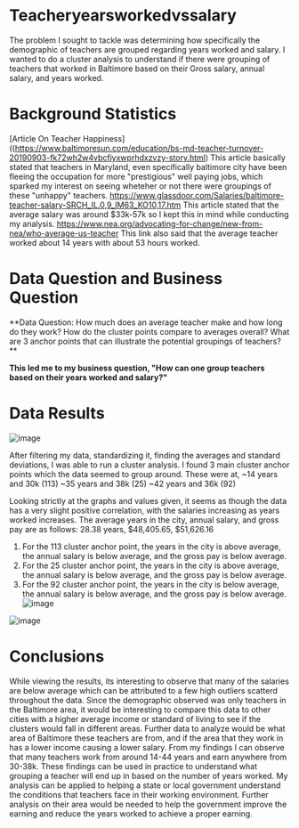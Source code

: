 # Teacheryearsworkedvssalary
The problem I sought to tackle was determining how specifically the demographic of teachers are grouped regarding years worked and salary. I wanted to do a cluster analysis to understand if there were grouping of teachers that worked in Baltimore based on their Gross salary, annual salary, and years worked.

# Background Statistics
[Article On Teacher Happiness] ((https://www.baltimoresun.com/education/bs-md-teacher-turnover-20190903-fk72wh2w4vbcfiyxwprhdxzvzy-story.html)
This article basically stated that teachers in Maryland, even specifically baltimore city have been fleeing the occupation for more "prestigious" well paying jobs, which sparked my interest on seeing wheteher or not there were groupings of these "unhappy" teachers. 
https://www.glassdoor.com/Salaries/baltimore-teacher-salary-SRCH_IL.0,9_IM63_KO10,17.htm
This article stated that the average salary was around $33k-57k so I kept this in mind while conducting my analysis. 
https://www.nea.org/advocating-for-change/new-from-nea/who-average-us-teacher
This link also said that the average teacher worked about 14 years with about 53 hours worked.
# Data Question and Business Question
**Data Question: How much does an average teacher make and how long do they work?
How do the cluster points compare to averages overall?
What are 3 anchor points that can illustrate the potential groupings of teachers?
**

**This led me to my business question, "How can one group teachers based on their years worked and salary?"**

# Data Results
![image](https://user-images.githubusercontent.com/78445017/111937758-d05aa780-8a9e-11eb-99f9-16bb4a2d5a61.png)

After filtering my data, standardizing it, finding the averages and standard deviations, I was able to run a cluster analysis. I found 3 main cluster anchor points which the data seemed to group around. These were at,
~14 years and 30k (113)
~35 years and 38k (25)
~42 years and 36k (92)

Looking strictly at the graphs and values given, it seems as though the data has a very slight positive correlation, with the salaries increasing as years worked increases. The average years in the city, annual salary, and gross pay are as follows:
28.38 years, $48,405.65, $51,626.16



1. For the 113 cluster anchor point, the years in the city is above average, the annual salary is below average, and the gross pay is below average.
2. For the 25 cluster anchor point, the years in the city is above average, the annual salary is below average, and the gross pay is below average.
3. For the 92 cluster anchor point, the years in the city is below average, the annual salary is below average, and the gross pay is below average. 
![image](https://user-images.githubusercontent.com/78445017/111937956-4828d200-8a9f-11eb-95d0-d0c8a2615547.png)

![image](https://user-images.githubusercontent.com/78445017/111937874-20d20500-8a9f-11eb-979d-77c2631b8bb3.png)

# Conclusions
While viewing the results, its interesting to observe that many of the salaries are below average which can be attributed to a few high outliers scatterd throughout the data. Since the demographic observed was only teachers in the Baltimore area, it would be interesting to compare this data to other cities with a higher average income or standard of living to see if the clusters would fall in different areas. Further data to analyze would be what area of Baltimore these teachers are from, and if the area that they work in has a lower income causing a lower salary. 
From my findings I can observe that many teachers work from around 14-44 years and earn anywhere from 30-38k. These findings can be used in practice to understand what grouping a teacher will end up in based on the number of years worked. My analysis can be applied to helping a state or local government understand the conditions that teachers face in their working environment. Further analysis on their area would be needed to help the government improve the earning and reduce the years worked to achieve a proper earning.

